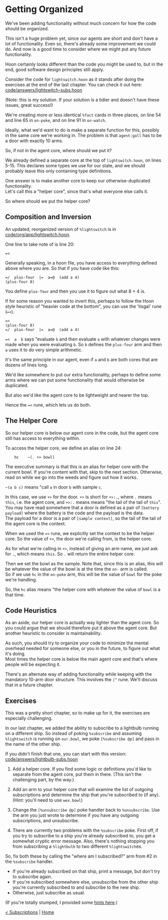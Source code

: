 # Getting Organized

We've been adding functionality without much concern for how the code should be organized.

This isn't a huge problem yet, since our agents are short and don't have a lot of 
functionality.  Even so, there's already some improvement we could do.  And now is a
good time to consider where we might put any future functionality.

Hoon certainly looks different than the code you might be used to, but in the end,
good software design principles still apply.  

Consider the code for `lightswitch.hoon` as it stands after doing the exercises at
the end of the last chapter.  You can check it out here: 
[code/answers/lightswitch-subs.hoon](code/answers/lightswitch-subs.hoon)

(Note: this is my solution.  If your solution is a tidier and doesn't have these 
issues, great success!)

We're creating more or less identical `%fact` cards in three places, on line 54 and 
line 65 in `on-poke`, and on line 91 in `on-watch`.

Ideally, what we'd want to do is make a separate function for this, possibly in
the same core we're working in.  The problem is that `agent:gall` has to be a door 
with exactly 10 arms.

So, if not in the agent core, where should we put it?  

We already defined a separate core at the top of `lightswitch.hoon`, on lines 5-15.
This declares some types we use for our state, and we should probably leave this
only containing type definitions.

One answer is to make another core to keep our otherwise-duplicated functionality.  
Let's call this a "helper core", since that's what everyone else calls it.

So where should we put the helper core?

## Composition and Inversion

An updated, reorganized version of `%lightswitch` is in 
[code/org/app/lightswitch.hoon](code/org/app/lightswitch.hoon).

One line to take note of is line 20:
```
=<
```

Generally speaking, in a hoon file, you have access to everything defined above where you
are.  So that if you have code like this:
```
=/  plus-four  |=  a=@  (add a 4)
(plus-four 8)
```

You define `plus-four` and then you use it to figure out what 8 + 4 is.

If for some reason you wanted to invert this, perhaps to follow the Hoon style 
heuristic of "heavier code at the bottom", you can use the 'tisgal' rune (`=<`).
```
=<
(plus-four 8)
=/  plus-four  |=  a=@  (add a 4)
```

`=<  a  b` says "evaluate `b` and then evaluate `a` with whatever changes 
were made when you were evaluating `b`.  So `b` defines the `plus-four` arm and
then `a` uses it to do very simple arithmetic.

It's the same principle in our agent, even if `a` and `b` are both cores that are
dozens of lines long.  

We'd like somewhere to put our extra functionality, perhaps to define some arms
where we can put some functionality that would otherwise be duplicated.

But also we'd like the agent core to be lightweight and nearer the top.

Hence the `=<` rune, which lets us do both.

## The Helper Core

So our helper core is below our agent core in the code, but the agent core still has
access to everything within.

To access the helper core, we define an alias on line 24:
```
    hc    ~(. +> bowl)
```

The executive summary is that this is an alias for helper core with the
current bowl.  If you're content with that, skip to the next section.
Otherwise, read on while we go into the weeds and figure out how it works.

`~(a b c)` means "call `a` in door `b` with sample `c`.  

In this case, we use `+>` for the door.  `+>` is short for `+>:.`, where `.` 
means `this`, i.e. the agent core, and `+>:.` means means "the tail of the tail 
of `this`".  You may have read somewhere that a door is defined as a pair 
of `[battery payload]` where the battery is the code and the payload is the data.  
The payload for a door is a pair of `[sample context]`, so the tail of the tail 
of the agent core is the context.

When we used the `=<` rune, we explicitly set the context to be the helper 
core.  So the value of `+>`, the door we're calling from, is the helper core.

As for what we're calling in `+>`, instead of giving an arm name, we just ask 
for `.`, which means `this`.  So `.` will return the entire helper core.

Then we set the bowl as the sample. Note that, since this is an alias, this 
will be whatever the value of the bowl is at the time the `on-` arm is called.  
So if we use `hc` in the `on-poke` arm, this will be the value of `bowl` for the 
poke we're handling.

So, the `hc` alias means "the helper core with whatever the value of `bowl`
is a that time.

## Code Heuristics

As an aside, our helper core is actually way lighter than the agent core.  So
you could argue that we should therefore put it above the agent core.  But 
another heuristic to consider is maintainability.

As such, you should try to organize your code to minimize the mental overhead 
needed for someone else, or you in the future, to figure out what  it's doing.  
Most times the helper core is below the main agent core and that's where people 
will be expecting it.

There's an alternate way of adding functionality while keeping with the mandatory
10-arm door structure.  This involves the `|^` rune.  We'll discuss that in a future 
chapter.

## Exercises

This was a pretty short chapter, so to make up for it, the exercises are especially
challenging.

In our last chapter, we added the ability to subscribe to a lightbulb running on
a different ship.  So instead of poking `%subscribe` and assuming `%lightswitch` is
running on `our.bowl`, we poke `[%subscribe @p]` and pass in the name of the other 
ship.

If you didn't finish that one, you can start with this version:
[code/answers/lightbulb-subs.hoon](code/answers/lightbulb-subs.hoon)

1. Add a helper core.  If you find some logic or definitions you'd like to separate 
from the agent core, put them in there.  (This isn't the challenging part, by the 
way.)

2. Add an arm to your helper core that will examine the list of outgoing subscriptions
and determine the ship that you're subscribed to (if any).  (Hint: you'll need
to use `wex.bowl`)

3. Change the `[%unsubscribe @p]` poke handler back to `%unsubscribe`.  Use the 
arm you just wrote to determine if you have any outgoing subscriptions, and 
unsubscribe.

4. There are currently two problems with the `%subscribe` poke.  First off, if you
try to subscribe to a ship you're already subscribed to, you get a somewhat
cryptic error message.  Also, there's nothing stopping you from subscribing a
`%lightbulb` to two different `%lightswitch`es.  

  So, fix both these by calling the "where am I subscribed?" arm from #2 in the
`%subscribe` handler.  

  - If you're already subscribed on that ship, print a message, but don't 
  try to subscribe again.
  - If you're subscribed somewhere else, unsubscribe from the other ship you're
  currently subscribed to and subscribe to the new ship.
  - Otherwise, just subscribe as usual.

(If you're totally stumped, I provided some [hints here](org-hints.md).)

[&lt; Subscriptions](subscriptions.md) | [Home](overview.md)

